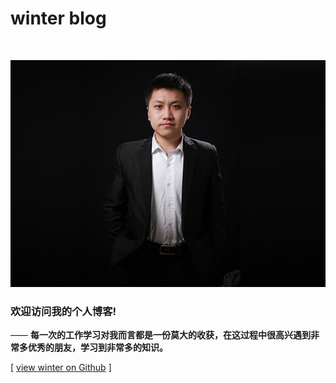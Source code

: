 # winter blog

<br>

![这是我的个人照](amWiki/images/git_me.jpg)  

### 欢迎访问我的个人博客!
—— **每一次的工作学习对我而言都是一份莫大的收获，在这过程中很高兴遇到非常多优秀的朋友，学习到非常多的知识。**  

[ [view winter on Github](https://github.com/Gwemz) ]
